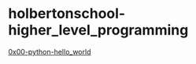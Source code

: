 # holbertonschool-higher_level_programming

[0x00-python-hello_world](http://https://github.com/valerepetto14/holbertonschool-higher_level_programming/tree/master/0x00-python-hello_world "0x00-python-hello_world")
